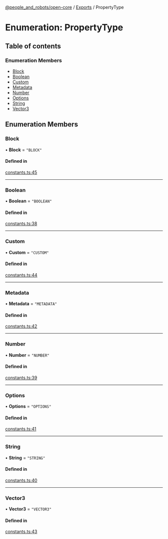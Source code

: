 [@people_and_robots/open-core](../README.md) / [Exports](../modules.md) / PropertyType

# Enumeration: PropertyType

## Table of contents

### Enumeration Members

- [Block](PropertyType.md#block)
- [Boolean](PropertyType.md#boolean)
- [Custom](PropertyType.md#custom)
- [Metadata](PropertyType.md#metadata)
- [Number](PropertyType.md#number)
- [Options](PropertyType.md#options)
- [String](PropertyType.md#string)
- [Vector3](PropertyType.md#vector3)

## Enumeration Members

### Block

• **Block** = ``"BLOCK"``

#### Defined in

[constants.ts:45](https://github.com/Wisc-HCI/open-vp/blob/7dd5e238/packages/open-core/src/constants.ts#L45)

___

### Boolean

• **Boolean** = ``"BOOLEAN"``

#### Defined in

[constants.ts:38](https://github.com/Wisc-HCI/open-vp/blob/7dd5e238/packages/open-core/src/constants.ts#L38)

___

### Custom

• **Custom** = ``"CUSTOM"``

#### Defined in

[constants.ts:44](https://github.com/Wisc-HCI/open-vp/blob/7dd5e238/packages/open-core/src/constants.ts#L44)

___

### Metadata

• **Metadata** = ``"METADATA"``

#### Defined in

[constants.ts:42](https://github.com/Wisc-HCI/open-vp/blob/7dd5e238/packages/open-core/src/constants.ts#L42)

___

### Number

• **Number** = ``"NUMBER"``

#### Defined in

[constants.ts:39](https://github.com/Wisc-HCI/open-vp/blob/7dd5e238/packages/open-core/src/constants.ts#L39)

___

### Options

• **Options** = ``"OPTIONS"``

#### Defined in

[constants.ts:41](https://github.com/Wisc-HCI/open-vp/blob/7dd5e238/packages/open-core/src/constants.ts#L41)

___

### String

• **String** = ``"STRING"``

#### Defined in

[constants.ts:40](https://github.com/Wisc-HCI/open-vp/blob/7dd5e238/packages/open-core/src/constants.ts#L40)

___

### Vector3

• **Vector3** = ``"VECTOR3"``

#### Defined in

[constants.ts:43](https://github.com/Wisc-HCI/open-vp/blob/7dd5e238/packages/open-core/src/constants.ts#L43)
